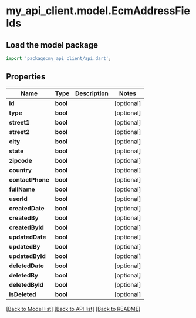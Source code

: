 # my_api_client.model.EcmAddressFields

## Load the model package
```dart
import 'package:my_api_client/api.dart';
```

## Properties
Name | Type | Description | Notes
------------ | ------------- | ------------- | -------------
**id** | **bool** |  | [optional] 
**type** | **bool** |  | [optional] 
**street1** | **bool** |  | [optional] 
**street2** | **bool** |  | [optional] 
**city** | **bool** |  | [optional] 
**state** | **bool** |  | [optional] 
**zipcode** | **bool** |  | [optional] 
**country** | **bool** |  | [optional] 
**contactPhone** | **bool** |  | [optional] 
**fullName** | **bool** |  | [optional] 
**userId** | **bool** |  | [optional] 
**createdDate** | **bool** |  | [optional] 
**createdBy** | **bool** |  | [optional] 
**createdById** | **bool** |  | [optional] 
**updatedDate** | **bool** |  | [optional] 
**updatedBy** | **bool** |  | [optional] 
**updatedById** | **bool** |  | [optional] 
**deletedDate** | **bool** |  | [optional] 
**deletedBy** | **bool** |  | [optional] 
**deletedById** | **bool** |  | [optional] 
**isDeleted** | **bool** |  | [optional] 

[[Back to Model list]](../README.md#documentation-for-models) [[Back to API list]](../README.md#documentation-for-api-endpoints) [[Back to README]](../README.md)


